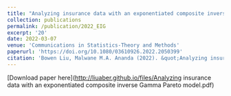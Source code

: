 ```yaml
---
title: "Analyzing insurance data with an exponentiated composite inverse Gamma-Pareto model"
collection: publications
permalink: /publication/2022_EIG
excerpt: '20'
date: 2022-03-07
venue: 'Communications in Statistics-Theory and Methods'
paperurl: 'https://doi.org/10.1080/03610926.2022.2050399'
citation: 'Bowen Liu, Malwane M.A. Ananda (2022). &quot;Analyzing insurance data with an exponentiated composite inverse Gamma-Pareto model &quot; <i>Communications in Statistics-Theory and Methods</i>. 1-14.'
---
```


[Download paper here](http://liuaber.github.io/files/Analyzing insurance data with an exponentiated composite inverse Gamma Pareto model.pdf)

